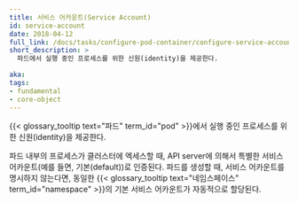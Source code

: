 ```yaml
---
title: 서비스 어카운트(Service Account)
id: service-account
date: 2018-04-12
full_link: /docs/tasks/configure-pod-container/configure-service-account/
short_description: >
  파드에서 실행 중인 프로세스를 위한 신원(identity)을 제공한다.

aka: 
tags:
- fundamental
- core-object
---
```

 {{< glossary_tooltip text="파드" term_id="pod" >}}에서 실행 중인 프로세스를 위한 신원(identity)을 제공한다.

<!--more--> 

파드 내부의 프로세스가 클러스터에 엑세스할 때, API server에 의해서 특별한 서비스 어카운트(예를 들면, 기본(default))로 인증된다. 파드를 생성할 때, 서비스 어카운트를 명시하지 않는다면, 동일한 {{< glossary_tooltip text="네임스페이스" term_id="namespace" >}}의 기본 서비스 어카운트가 자동적으로 할당된다.

